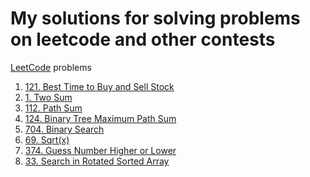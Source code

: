 # My solutions for solving problems on leetcode and other contests

[LeetCode](https://leetcode.com) problems

1. [121. Best Time to Buy and Sell Stock](1_Best_Time_to_Buy_and_Sell_Stock/about_Best_Time_to_Buy_and_Sell_Stock.md)
2. [1. Two Sum](2_Two_Sum_Problem/about_Two_Sum_Problem.md)
3. [112. Path Sum](3_Path_Sum/about_Path_Sum.md)
4. [124. Binary Tree Maximum Path Sum](4_Binary_Tree_Maximum_Path_Sum/about_Binary_Tree_Maximum_Path_Sum.md)
5. [704. Binary Search](5_Binary_Search/about_Binary_Search.md)
6. [69. Sqrt(x)](WithoutPlayground/6_Sqrt(x).md)
7. [374. Guess Number Higher or Lower](WithoutPlayground/7_Guess_Number_Higher_or_Lower.md)
8. [33. Search in Rotated Sorted Array](WithoutPlayground/8_Search_in_Rotated_Sorted_Array.md)

